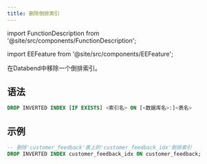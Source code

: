 ```yaml
---
title: 删除倒排索引
---
```


import FunctionDescription from '@site/src/components/FunctionDescription';

<FunctionDescription description="引入或更新于: v1.2.405"/>

import EEFeature from '@site/src/components/EEFeature';

<EEFeature featureName='倒排索引'/>

在Databend中移除一个倒排索引。

## 语法

```sql
DROP INVERTED INDEX [IF EXISTS] <索引名> ON [<数据库名>:]<表名>
```

## 示例

```sql
-- 删除'customer_feedback'表上的'customer_feedback_idx'倒排索引
DROP INVERTED INDEX customer_feedback_idx ON customer_feedback;
```
